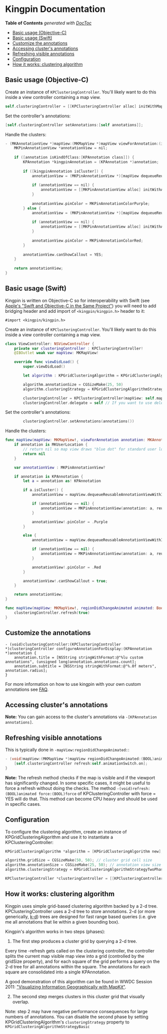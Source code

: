 # Kingpin Documentation

<!-- START doctoc generated TOC please keep comment here to allow auto update -->
<!-- DON'T EDIT THIS SECTION, INSTEAD RE-RUN doctoc TO UPDATE -->
**Table of Contents**  *generated with [DocToc](http://doctoc.herokuapp.com/)*

- [Basic usage (Objective-C)](#basic-usage-objective-c)
- [Basic usage (Swift)](#basic-usage-swift)
- [Customize the annotations](#customize-the-annotations)
- [Accessing cluster's annotations](#accessing-clusters-annotations)
- [Refreshing visible annotations](#refreshing-visible-annotations)
- [Configuration](#configuration)
- [How it works: clustering algorithm](#how-it-works-clustering-algorithm)

<!-- END doctoc generated TOC please keep comment here to allow auto update -->

## Basic usage (Objective-C)

Create an instance of `KPClusteringController`. You'll likely want to do this inside a view controller containing a map view.

```objective-c
self.clusteringController = [[KPClusteringController alloc] initWithMapView:self.mapView]
```

Set the controller's annotations:

```objective-c
[self.clusteringController setAnnotations:[self annotations]];
```

Handle the clusters:

```objective-c
- (MKAnnotationView *)mapView:(MKMapView *)mapView viewForAnnotation:(id<MKAnnotation>)annotation {
    MKPinAnnotationView *annotationView = nil;
    
    if ([annotation isKindOfClass:[KPAnnotation class]]) {
        KPAnnotation *kingpinAnnotation = (KPAnnotation *)annotation;
        
        if ([kingpinAnnotation isCluster]) {
            annotationView = (MKPinAnnotationView *)[mapView dequeueReusableAnnotationViewWithIdentifier:@"cluster"];
            
            if (annotationView == nil) {
                annotationView = [[MKPinAnnotationView alloc] initWithAnnotation:kingpinAnnotation reuseIdentifier:@"cluster"];
            }
            
            annotationView.pinColor = MKPinAnnotationColorPurple;
        } else {
            annotationView = (MKPinAnnotationView *)[mapView dequeueReusableAnnotationViewWithIdentifier:@"pin"];
            
            if (annotationView == nil) {
                annotationView = [[MKPinAnnotationView alloc] initWithAnnotation:[kingpinAnnotation.annotations anyObject] reuseIdentifier:@"pin"];
            }
            
            annotationView.pinColor = MKPinAnnotationColorRed;
        }
        
        annotationView.canShowCallout = YES;
    }
    
    return annotationView;
}
```

## Basic usage (Swift)

Kingpin is written on Objective-C so for interoperability with Swift (see [Apple's "Swift and Objective-C in the Same Project"](https://developer.apple.com/library/prerelease/ios/documentation/Swift/Conceptual/BuildingCocoaApps/MixandMatch.html)) you will need to add bridging header and add import of `<kingpin/kingpin.h>` header to it:

```
#import <kingpin/kingpin.h>
```

Create an instance of `KPClusteringController`. You'll likely want to do this inside a view controller containing a map view.

```swift
class ViewController: NSViewController {
    private var clusteringController : KPClusteringController!
    @IBOutlet weak var mapView: MKMapView!

    override func viewDidLoad() {
        super.viewDidLoad()

        let algorithm : KPGridClusteringAlgorithm = KPGridClusteringAlgorithm()

        algorithm.annotationSize = CGSizeMake(25, 50)
        algorithm.clusteringStrategy = KPGridClusteringAlgorithmStrategy.TwoPhase;

        clusteringController = KPClusteringController(mapView: self.mapView, clusteringAlgorithm: algorithm)
        clusteringController.delegate = self // If you want to use delegate methods
```

Set the controller's annotations:

```swift
        clusteringController.setAnnotations(annotations())
```

Handle the clusters:

```swift
func mapView(mapView: MKMapView!, viewForAnnotation annotation: MKAnnotation!) -> MKAnnotationView! {
    if annotation is MKUserLocation {
        // return nil so map view draws "blue dot" for standard user location
        return nil
    }

    var annotationView : MKPinAnnotationView?

    if annotation is KPAnnotation {
        let a = annotation as! KPAnnotation

        if a.isCluster() {
            annotationView = mapView.dequeueReusableAnnotationViewWithIdentifier("cluster") as? MKPinAnnotationView

            if (annotationView == nil) {
                annotationView = MKPinAnnotationView(annotation: a, reuseIdentifier: "cluster")
            }

            annotationView!.pinColor = .Purple
        }

        else {
            annotationView = mapView.dequeueReusableAnnotationViewWithIdentifier("pin") as? MKPinAnnotationView

            if (annotationView == nil) {
                annotationView = MKPinAnnotationView(annotation: a, reuseIdentifier: "pin")
            }

            annotationView!.pinColor = .Red
        }

        annotationView!.canShowCallout = true;
    }

    return annotationView;
}

func mapView(mapView: MKMapView!, regionDidChangeAnimated animated: Bool) {
    clusteringController.refresh(true)
}
```

## Customize the annotations

```
- (void)clusteringController:(KPClusteringController *)clusteringController configureAnnotationForDisplay:(KPAnnotation *)annotation {
    annotation.title = [NSString stringWithFormat:@"%lu custom annotations", (unsigned long)annotation.annotations.count];
    annotation.subtitle = [NSString stringWithFormat:@"%.0f meters", annotation.radius];
}
```

For more information on how to use kingpin with your own custom annotations see [FAQ](https://github.com/itsbonczek/kingpin/blob/master/Documentation/FAQ.md).


## Accessing cluster's annotations

__Note:__ You can gain access to the cluster's annotations via `-[KPAnnotation annotations]`.

## Refreshing visible annotations

This is typically done in `-mapView:regionDidChangeAnimated:`:

```objective-c
- (void)mapView:(MKMapView *)mapView regionDidChangeAnimated:(BOOL)animated {
    [self.clusteringController refresh:self.animationSwitch.on];
}
```

__Note:__  The refresh method checks if the map is visible and if the viewport has significantly changed. In some specific cases, it might be useful to force a refresh without doing the checks. The method `-(void)refresh:(BOOL)animated force:(BOOL)force` of KPClusteringController with force = YES will do that. This method can become CPU heavy and should be used in specific cases.

## Configuration

To configure the clustering algorithm, create an instance of KPGridClusteringAlgorithm and use it to instantiate a KPClusteringController:

```objective-c
KPGridClusteringAlgorithm *algorithm = [KPGridClusteringAlgorithm new];

algorithm.gridSize = CGSizeMake(50, 50); // cluster grid cell size
algorithm.annotationSize = CGSizeMake(25, 50); // annotation view size
algorithm.clusteringStrategy = KPGridClusteringAlgorithmStrategyTwoPhase;

KPClusteringController *clusteringController = [[KPClusteringController alloc] initWithMapView:self.mapView clusteringAlgorithm:algorithm];
```

## How it works: clustering algorithm

Kingpin uses simple grid-based clustering algorithm backed by a 2-d tree. KPClusteringController uses a 2-d tree to store annotations. 2-d (or more generically, [k-d]( http://en.wikipedia.org/wiki/K-d_tree)) trees are designed for fast range based queries (i.e. give me all annotations that lie within a given bounding box).

Kingpin's algorithm works in two steps (phases): 

1) The first step produces a cluster grid by querying a 2-d tree.

Every time -refresh gets called on the clustering controller, the controller splits the current map visible map view into a grid (controlled by the gridSize property), and for each square of the grid performs a query on the 2-d tree for all annotations within the square. The annotations for each square are consolidated into a single KPAnnotation.

A good demonstration of this algorithm can be found in WWDC Session 2011: ["Visualizing Information Geographically with MapKit"](https://developer.apple.com/videos/wwdc/2011/).

2) The second step merges clusters in this cluster grid that visually overlap.

Note: step 2 may have negative performance consequences for large numbers of annotations. You can disable the second phase by setting KPGridClusteringAlgorithm's ```clusteringStrategy``` property to ```KPGridClusteringAlgorithmStrategyBasic```



